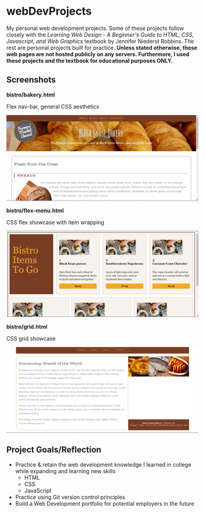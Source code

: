 # webDevProjects
My personal web development projects. Some of these projects follow closely with the *Learning Web Design - A Beginner's Guide to HTML, CSS, Javascript, and Web Graphics* textbook by Jennifer Niederst Robbins. The rest are personal projects built for practice. **Unless stated otherwise, these web pages are not hosted publicly on any servers. Furthermore, I used these projects and the textbook for educational purposes ONLY.**

## Screenshots
**bistro/bakery.html**

Flex nav-bar, general CSS aesthetics

![Black Goose Bakery image](screenshots/blackGooseBakery.png)


**bistro/flex-menu.html**

CSS flex showcase with item wrapping

![Bistro index image](screenshots/bistroFlex.png)


**bistro/grid.html**

CSS grid showcase

![Grid image](screenshots/bakeryGrid.png)


## Project Goals/Reflection
* Practice & retain the web development knowledge I learned in college while expanding and learning new skills
  * HTML
  * CSS
  * JavaScript
* Practice using Git version control principles
* Build a Web Development portfolio for potential employers in the future
